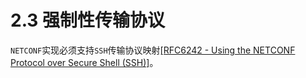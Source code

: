 # 2.3 强制性传输协议

`NETCONF`实现必须支持`SSH`传输协议映射[[RFC6242 - Using the NETCONF Protocol over Secure Shell (SSH)]](https://tools.ietf.org/html/rfc6242)。
